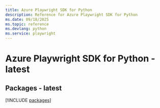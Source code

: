```yaml
---
title: Azure Playwright SDK for Python
description: Reference for Azure Playwright SDK for Python
ms.date: 09/18/2025
ms.topic: reference
ms.devlang: python
ms.service: playwright
---
```

# Azure Playwright SDK for Python - latest
## Packages - latest
[!INCLUDE [packages](playwright-index.md)]